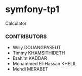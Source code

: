 # symfony-tp1

Calculator

### CONTRIBUTORS

- Willy DOUANGPASEUT
- Timmy KHAMSITHIDETH 
- Brahim KADDAR
- Mohammed El-Hassan KHELIL
- Mehdi MERABET
